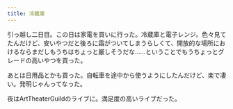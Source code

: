 ```yaml
---
title: 冷蔵庫
---
```


引っ越し二日目。この日は家電を買いに行った。冷蔵庫と電子レンジ。色々見てたんだけど、安いやつだと後ろに霜がついてしまうらしくて、開放的な場所におけるならまだしもうちはちょっと厳しそうだな……ということでもうちょっとグレードの高いやつを買った。

あとは日用品とかも買った。自転車を途中から使うようにしたんだけど、楽で凄い。発明じゃんってなった。

夜はArtTheaterGuildのライブに。満足度の高いライブだった。